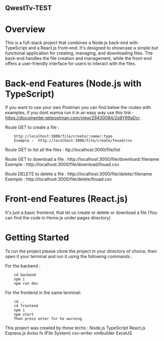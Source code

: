## QwestTv-TEST
# Overview

This is a full-stack project that combines a Node.js back-end with TypeScript and a React.js front-end. It's designed to showcase a simple but functional application for creating, managing, and downloading files. The back-end handles the file creation and management, while the front-end offers a user-friendly interface for users to interact with the files.

# Back-end Features (Node.js with TypeScript)

If you want to use your own Postman you can find below the routes with examples, if you dont wanna run it in an easy way use this link : https://documenter.getpostman.com/view/29430084/2s9YR9aDcr .

Route GET to create a file :

        http://localhost:3000/file/create/:name/:type
        Exemple :  http://localhost:3000/file/create/fouad/csv

Route GET to list all the files :
        ttp://localhost:3000/file/list

Route GET to download a file :
        http://localhost:3000/file/download/:filename
        Exemple :  http://localhost:3000/file/download/fouad.csv

Route DELETE to delete a file :
        http://localhost:3000/file/delete/:filename
        Exemple :  http://localhost:3000/file/delete/fouad.csv

# Front-end Features (React.js)

It's just a basic frontend, that let us create or delete or download a file (You can find the code in Home.js under pages directory)

# Getting Started

To run the project please clone the project in your directory of choice, then open it your terminal and run it using the following commands :

For the backend :

        cd backend
        npm i
        npm run dev
    
For the frontend in the same terminal: 

        cd .. 
        cd frontend
        npm i
        npm start
        Then press enter for he warning

This project was created by these techs : 
    Node.js
    TypeScript
    React.js
    Express.js
    Axios
    fs (File System)
    csv-writer
    xmlbuilder
    ExcelJS


